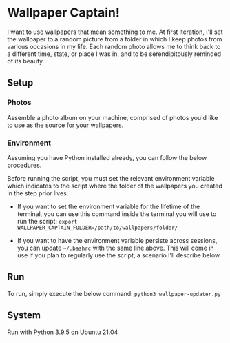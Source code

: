 # Wallpaper Captain!
I want to use wallpapers that mean something to me. At first iteration, I'll set the wallpaper to a random picture from a folder in which I keep photos from various occasions in my life. Each random photo allows me to think back to a different time, state, or place I was in, and to be serendipitously reminded of its beauty.

## Setup

### Photos
Assemble a photo album on your machine, comprised of photos you'd like to use as the source for your wallpapers.

### Environment
Assuming you have Python installed already, you can follow the below procedures.

Before running the script, you must set the relevant environment variable which indicates to the script where the folder of the wallpapers you created in the step prior lives. 

- If you want to set the environment variable for the lifetime of the terminal, you can use this command inside the terminal you will use to run the script: `export WALLPAPER_CAPTAIN_FOLDER=/path/to/wallpapers/folder/`

- If you want to have the environment variable persiste across sessions, you can update `~/.bashrc` with the same line above. This will come in use if you plan to regularly use the script, a scenario I'll describe below.

## Run
To run, simply execute the below command:
`python3 wallpaper-updater.py`

## System
Run with Python 3.9.5 on Ubuntu 21.04
